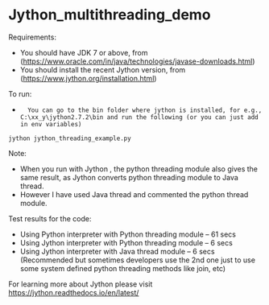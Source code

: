 # Jython_multithreading_demo

Requirements:
-	You should have JDK 7 or above, from (https://www.oracle.com/in/java/technologies/javase-downloads.html)
-	You should install the recent Jython version, from (https://www.jython.org/installation.html)

To run:
-       You can go to the bin folder where jython is installed, for e.g., C:\xx_y\jython2.7.2\bin and run the following (or you can just add in env variables)
```jython jython_threading_example.py```

Note:
-	When you run with Jython , the python threading module also gives the same result, as Jython converts python threading module to Java thread.
-	However I have used Java thread and commented the python thread module.

Test results for the code:
-	Using Python interpreter with Python threading module – 61 secs
-	Using Jython interpreter with Python threading module – 6 secs
-	Using Jython interpreter with Java thread module – 6 secs (Recommended but sometimes developers use the 2nd one just to use some system defined python threading methods like join, etc)

For learning more about Jython please visit https://jython.readthedocs.io/en/latest/
